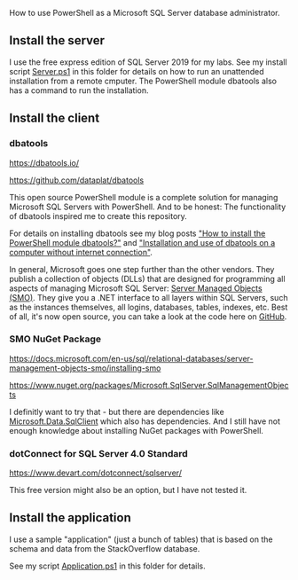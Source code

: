 How to use PowerShell as a Microsoft SQL Server database administrator.

## Install the server

I use the free express edition of SQL Server 2019 for my labs. See my install script [Server.ps1](Server.ps1) in this folder for details on how to run an unattended installation from a remote cmputer. The PowerShell module dbatools also has a command to run the installation.


## Install the client

### dbatools

https://dbatools.io/

https://github.com/dataplat/dbatools

This open source PowerShell module is a complete solution for managing Microsoft SQL Servers with PowerShell. And to be honest: The functionality of dbatools inspired me to create this repository.

For details on installing dbatools see my blog posts ["How to install the PowerShell module dbatools?"](https://blog.ordix.de/how-do-i-install-the-powershell-module-dbatools) and ["Installation and use of dbatools on a computer without internet connection"](https://blog.ordix.de/installation-and-use-of-dbatools-on-a-computer-without-internet-connection).

In general, Microsoft goes one step further than the other vendors. They publish a collection of objects (DLLs) that are designed for programming all aspects of managing Microsoft SQL Server: [Server Managed Objects (SMO)](https://docs.microsoft.com/en-us/sql/relational-databases/server-management-objects-smo).
They give you a .NET interface to all layers within SQL Servers, such as the instances themselves, all logins, databases, tables, indexes, etc.
Best of all, it's now open source, you can take a look at the code here on [GitHub](https://github.com/microsoft/sqlmanagementobjects).


### SMO NuGet Package

https://docs.microsoft.com/en-us/sql/relational-databases/server-management-objects-smo/installing-smo

https://www.nuget.org/packages/Microsoft.SqlServer.SqlManagementObjects

I definitly want to try that - but there are dependencies like [Microsoft.Data.SqlClient](https://www.nuget.org/packages/Microsoft.Data.SqlClient/) which also has dependencies. And I still have not enough knowledge about installing NuGet packages with PowerShell.


### dotConnect for SQL Server 4.0 Standard

https://www.devart.com/dotconnect/sqlserver/

This free version might also be an option, but I have not tested it.


## Install the application

I use a sample "application" (just a bunch of tables) that is based on the schema and data from the StackOverflow database.

See my script [Application.ps1](Application.ps1) in this folder for details.

